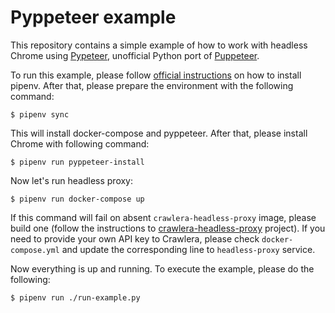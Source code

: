 # Pyppeteer example

This repository contains a simple example of how to work with headless
Chrome using [Pypeteer](https://miyakogi.github.io/pyppeteer/),
unofficial Python port of [Puppeteer](https://pptr.dev/).

To run this example, please follow [official
instructions](https://pipenv.readthedocs.io/en/latest/install/) on how
to install pipenv. After that, please prepare the environment with the
following command:

```console
$ pipenv sync
```

This will install docker-compose and pyppeteer. After that, please
install Chrome with following command:

```console
$ pipenv run pyppeteer-install
```

Now let's run headless proxy:

```console
$ pipenv run docker-compose up
```

If this command will fail on absent `crawlera-headless-proxy` image,
please build one (follow the instructions to
[crawlera-headless-proxy](https://github.com/scrapinghub/crawlera-headless-proxy)
project). If you need to provide your own API key to Crawlera, please
check `docker-compose.yml` and update the corresponding line to
`headless-proxy` service.

Now everything is up and running. To execute the example, please do the
following:

```console
$ pipenv run ./run-example.py
```
